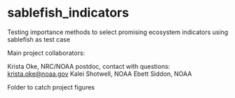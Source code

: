# sablefish_indicators
Testing importance methods to select promising ecosystem indicators using sablefish as test case

Main project collaborators:

Krista Oke, NRC/NOAA postdoc, contact with questions: krista.oke@noaa.gov
Kalei Shotwell, NOAA
Ebett Siddon, NOAA

Folder to catch project figures

